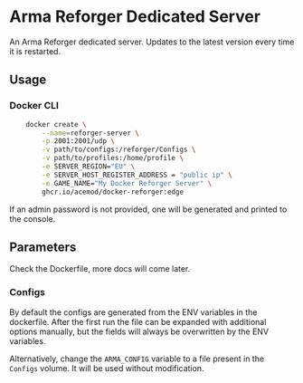 # Arma Reforger Dedicated Server

An Arma Reforger dedicated server. Updates to the latest version every time it is restarted.

## Usage

### Docker CLI

```sh
    docker create \
        --name=reforger-server \
        -p 2001:2001/udp \
        -v path/to/configs:/reforger/Configs \
        -v path/to/profiles:/home/profile \
        -e SERVER_REGION="EU" \
        -e SERVER_HOST_REGISTER_ADDRESS = "public ip" \
        -e GAME_NAME="My Docker Reforger Server" \
        ghcr.io/acemod/docker-reforger:edge
```

If an admin password is not provided, one will be generated and printed to the console.

## Parameters

Check the Dockerfile, more docs will come later.

### Configs

By default the configs are generated from the ENV variables in the dockerfile. After the first run the file can be expanded with additional options manually, but the fields will always be overwritten by the ENV variables.

Alternatively, change the `ARMA_CONFIG` variable to a file present in the `Configs` volume. It will be used without modification.
